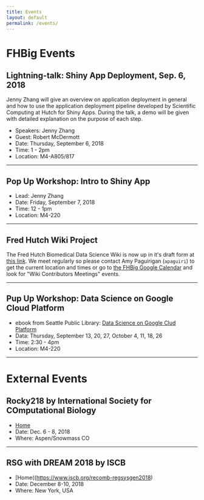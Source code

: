 ```yaml
---
title: Events
layout: default
permalink: /events/
---
```

# FHBig Events

## Lightning-talk: Shiny App Deployment, Sep. 6, 2018
Jenny Zhang will give an overview on application deployment in general and how to use the application deployment pipeline developed by Scientific Computing at Hutch for Shiny Apps. During the talk, a demo will be given with detailed explanation on the purpose of each step.

- Speakers: Jenny Zhang
- Guest: Robert McDermott
- Date: Thursday,  September 6, 2018
- Time: 1 - 2pm
- Location: M4-A805/817

---

## Pop Up Workshop:  Intro to Shiny App
- Lead: Jenny Zhang
- Date: Friday, September 7, 2018
- Time: 12 - 1pm
- Location: M4-220

---

## Fred Hutch Wiki Project
The Fred Hutch Biomedical Data Science Wiki is now up in it's draft form at [this link](http://sciwiki.fredhutch.org/). We meet regularly so please contact Amy Paguirigan (`apaguiri`) to get the current location and times or go to [the FHBig Google Calendar](https://calendar.google.com/calendar?cid=Z2QzMGRsaWZyaTRmdTdoMTA0Y3VxZGowZGdAZ3JvdXAuY2FsZW5kYXIuZ29vZ2xlLmNvbQ) and look for "Wiki Contributors Meetings" events.  

---

## Pup Up Workshop: Data Science on Google Cloud Platform
- ebook from Seattle Public Library: [Data Science on Google Clud Platform](https://seattle.bibliocommons.com/v2/search?query=data+science+on+the+google+cloud+platform&searchType=title)
- Data: Thursday, September 13, 20, 27, October 4, 11, 18, 26
- Time: 2:30 - 4pm
- Location: M4-220

---

# External Events

## Rocky218 by International Society for COmputational Biology

- [Home](https://www.iscb.org/rocky2018)
- Date: Dec. 6 - 8, 2018
- Where: Aspen/Snowmass CO

---

## RSG with DREAM 2018 by ISCB

- [Home({https://www.iscb.org/recomb-regsysgen2018)
- Date: December 8-10, 2018
- Where: New York, USA 
